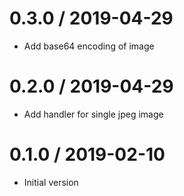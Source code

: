 # 0.3.0 / 2019-04-29

  * Add base64 encoding of image

# 0.2.0 / 2019-04-29

  * Add handler for single jpeg image

# 0.1.0 / 2019-02-10

  * Initial version